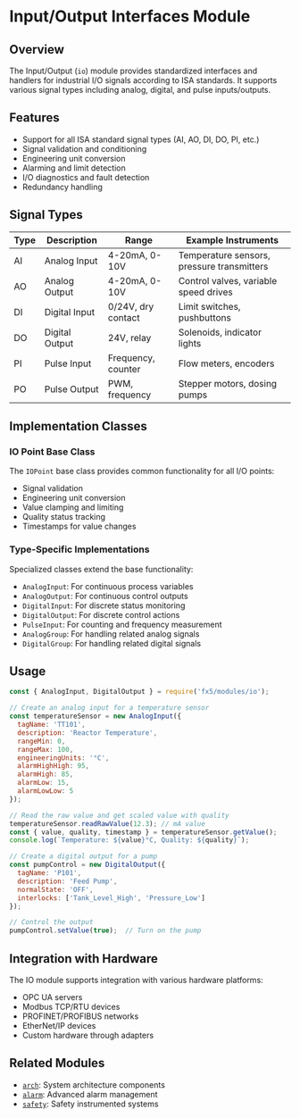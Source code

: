 <!-- SPDX-FileCopyrightText: 2023 OUTLAW-DMA, LLC -->
<!-- SPDX-License-Identifier: MIT -->

# Input/Output Interfaces Module

## Overview

The Input/Output (`io`) module provides standardized interfaces and handlers for industrial I/O signals according to ISA standards. It supports various signal types including analog, digital, and pulse inputs/outputs.

## Features

- Support for all ISA standard signal types (AI, AO, DI, DO, PI, etc.)
- Signal validation and conditioning
- Engineering unit conversion
- Alarming and limit detection
- I/O diagnostics and fault detection
- Redundancy handling

## Signal Types

| Type | Description | Range | Example Instruments |
|------|-------------|-------|---------------------|
| AI | Analog Input | 4-20mA, 0-10V | Temperature sensors, pressure transmitters |
| AO | Analog Output | 4-20mA, 0-10V | Control valves, variable speed drives |
| DI | Digital Input | 0/24V, dry contact | Limit switches, pushbuttons |
| DO | Digital Output | 24V, relay | Solenoids, indicator lights |
| PI | Pulse Input | Frequency, counter | Flow meters, encoders |
| PO | Pulse Output | PWM, frequency | Stepper motors, dosing pumps |

## Implementation Classes

### IO Point Base Class

The `IOPoint` base class provides common functionality for all I/O points:

- Signal validation
- Engineering unit conversion
- Value clamping and limiting
- Quality status tracking
- Timestamps for value changes

### Type-Specific Implementations

Specialized classes extend the base functionality:

- `AnalogInput`: For continuous process variables
- `AnalogOutput`: For continuous control outputs
- `DigitalInput`: For discrete status monitoring
- `DigitalOutput`: For discrete control actions
- `PulseInput`: For counting and frequency measurement
- `AnalogGroup`: For handling related analog signals
- `DigitalGroup`: For handling related digital signals

## Usage

```javascript
const { AnalogInput, DigitalOutput } = require('fx5/modules/io');

// Create an analog input for a temperature sensor
const temperatureSensor = new AnalogInput({
  tagName: 'TT101',
  description: 'Reactor Temperature',
  rangeMin: 0,
  rangeMax: 100,
  engineeringUnits: '°C',
  alarmHighHigh: 95,
  alarmHigh: 85,
  alarmLow: 15,
  alarmLowLow: 5
});

// Read the raw value and get scaled value with quality
temperatureSensor.readRawValue(12.3); // mA value
const { value, quality, timestamp } = temperatureSensor.getValue();
console.log(`Temperature: ${value}°C, Quality: ${quality}`);

// Create a digital output for a pump
const pumpControl = new DigitalOutput({
  tagName: 'P101',
  description: 'Feed Pump',
  normalState: 'OFF',
  interlocks: ['Tank_Level_High', 'Pressure_Low']
});

// Control the output
pumpControl.setValue(true);  // Turn on the pump
```

## Integration with Hardware

The IO module supports integration with various hardware platforms:

- OPC UA servers
- Modbus TCP/RTU devices
- PROFINET/PROFIBUS networks
- EtherNet/IP devices
- Custom hardware through adapters

## Related Modules

- [`arch`](./arch.md): System architecture components
- [`alarm`](./alarm.md): Advanced alarm management
- [`safety`](./safety.md): Safety instrumented systems
